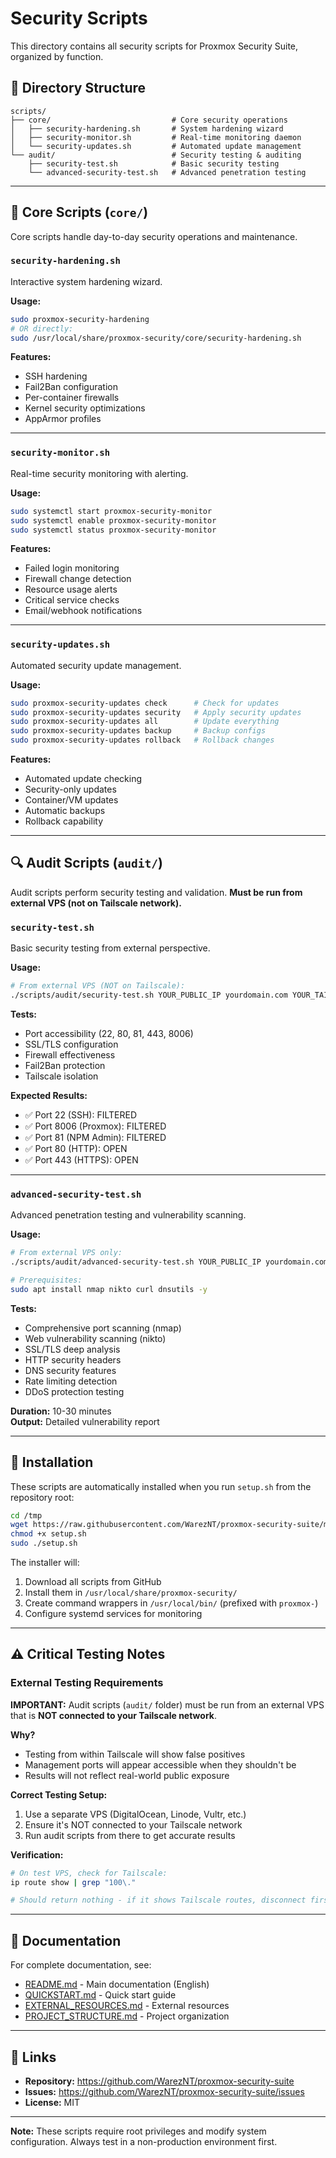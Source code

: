 # Security Scripts

This directory contains all security scripts for Proxmox Security Suite, organized by function.

## 📁 Directory Structure

```
scripts/
├── core/                           # Core security operations
│   ├── security-hardening.sh       # System hardening wizard
│   ├── security-monitor.sh         # Real-time monitoring daemon
│   └── security-updates.sh         # Automated update management
└── audit/                          # Security testing & auditing
    ├── security-test.sh            # Basic security testing
    └── advanced-security-test.sh   # Advanced penetration testing
```

---

## 🔧 Core Scripts (`core/`)

Core scripts handle day-to-day security operations and maintenance.

### `security-hardening.sh`
Interactive system hardening wizard.

**Usage:**
```bash
sudo proxmox-security-hardening
# OR directly:
sudo /usr/local/share/proxmox-security/core/security-hardening.sh
```

**Features:**
- SSH hardening
- Fail2Ban configuration
- Per-container firewalls
- Kernel security optimizations
- AppArmor profiles

---

### `security-monitor.sh`
Real-time security monitoring with alerting.

**Usage:**
```bash
sudo systemctl start proxmox-security-monitor
sudo systemctl enable proxmox-security-monitor
sudo systemctl status proxmox-security-monitor
```

**Features:**
- Failed login monitoring
- Firewall change detection
- Resource usage alerts
- Critical service checks
- Email/webhook notifications

---

### `security-updates.sh`
Automated security update management.

**Usage:**
```bash
sudo proxmox-security-updates check      # Check for updates
sudo proxmox-security-updates security   # Apply security updates
sudo proxmox-security-updates all        # Update everything
sudo proxmox-security-updates backup     # Backup configs
sudo proxmox-security-updates rollback   # Rollback changes
```

**Features:**
- Automated update checking
- Security-only updates
- Container/VM updates
- Automatic backups
- Rollback capability

---

## 🔍 Audit Scripts (`audit/`)

Audit scripts perform security testing and validation. **Must be run from external VPS (not on Tailscale network).**

### `security-test.sh`
Basic security testing from external perspective.

**Usage:**
```bash
# From external VPS (NOT on Tailscale):
./scripts/audit/security-test.sh YOUR_PUBLIC_IP yourdomain.com YOUR_TAILSCALE_IP
```

**Tests:**
- Port accessibility (22, 80, 81, 443, 8006)
- SSL/TLS configuration
- Firewall effectiveness
- Fail2Ban protection
- Tailscale isolation

**Expected Results:**
- ✅ Port 22 (SSH): FILTERED
- ✅ Port 8006 (Proxmox): FILTERED
- ✅ Port 81 (NPM Admin): FILTERED
- ✅ Port 80 (HTTP): OPEN
- ✅ Port 443 (HTTPS): OPEN

---

### `advanced-security-test.sh`
Advanced penetration testing and vulnerability scanning.

**Usage:**
```bash
# From external VPS only:
./scripts/audit/advanced-security-test.sh YOUR_PUBLIC_IP yourdomain.com

# Prerequisites:
sudo apt install nmap nikto curl dnsutils -y
```

**Tests:**
- Comprehensive port scanning (nmap)
- Web vulnerability scanning (nikto)
- SSL/TLS deep analysis
- HTTP security headers
- DNS security features
- Rate limiting detection
- DDoS protection testing

**Duration:** 10-30 minutes  
**Output:** Detailed vulnerability report

---

## 🚀 Installation

These scripts are automatically installed when you run `setup.sh` from the repository root:

```bash
cd /tmp
wget https://raw.githubusercontent.com/WarezNT/proxmox-security-suite/main/setup.sh
chmod +x setup.sh
sudo ./setup.sh
```

The installer will:
1. Download all scripts from GitHub
2. Install them in `/usr/local/share/proxmox-security/`
3. Create command wrappers in `/usr/local/bin/` (prefixed with `proxmox-`)
4. Configure systemd services for monitoring

---

## ⚠️ Critical Testing Notes

### External Testing Requirements

**IMPORTANT:** Audit scripts (`audit/` folder) must be run from an external VPS that is **NOT connected to your Tailscale network**.

**Why?**
- Testing from within Tailscale will show false positives
- Management ports will appear accessible when they shouldn't be
- Results will not reflect real-world public exposure

**Correct Testing Setup:**
1. Use a separate VPS (DigitalOcean, Linode, Vultr, etc.)
2. Ensure it's NOT connected to your Tailscale network
3. Run audit scripts from there to get accurate results

**Verification:**
```bash
# On test VPS, check for Tailscale:
ip route show | grep "100\."

# Should return nothing - if it shows Tailscale routes, disconnect first!
```

---

## 📖 Documentation

For complete documentation, see:
- [README.md](../README.md) - Main documentation (English)
- [QUICKSTART.md](../QUICKSTART.md) - Quick start guide
- [EXTERNAL_RESOURCES.md](../EXTERNAL_RESOURCES.md) - External resources
- [PROJECT_STRUCTURE.md](../PROJECT_STRUCTURE.md) - Project organization

---

## 🔗 Links

- **Repository:** https://github.com/WarezNT/proxmox-security-suite
- **Issues:** https://github.com/WarezNT/proxmox-security-suite/issues
- **License:** MIT

---

**Note:** These scripts require root privileges and modify system configuration. Always test in a non-production environment first.
